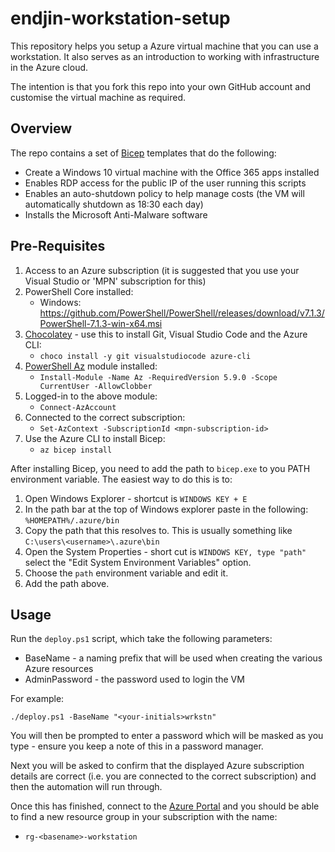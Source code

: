 # endjin-workstation-setup

This repository helps you setup a Azure virtual machine that you can use a workstation. It also serves as an introduction to working with infrastructure in the Azure cloud.

The intention is that you fork this repo into your own GitHub account and customise the virtual machine as required.

## Overview
The repo contains a set of [Bicep](https://github.com/Azure/bicep/blob/main/README.md) templates that do the following:

* Create a Windows 10 virtual machine with the Office 365 apps installed
* Enables RDP access for the public IP of the user running this scripts
* Enables an auto-shutdown policy to help manage costs (the VM will automatically shutdown as 18:30 each day)
* Installs the Microsoft Anti-Malware software

## Pre-Requisites

1. Access to an Azure subscription (it is suggested that you use your Visual Studio or 'MPN' subscription for this)
1. PowerShell Core installed:
    * Windows: https://github.com/PowerShell/PowerShell/releases/download/v7.1.3/PowerShell-7.1.3-win-x64.msi
1. [Chocolatey](https://chocolatey.org/install) - use this to install Git, Visual Studio Code and the Azure CLI:
    * `choco install -y git visualstudiocode azure-cli`
1. [PowerShell Az](https://www.powershellgallery.com/packages/Az/5.9.0) module installed:
    * `Install-Module -Name Az -RequiredVersion 5.9.0 -Scope CurrentUser -AllowClobber`
1. Logged-in to the above module:
    * `Connect-AzAccount`
1. Connected to the correct subscription:
    * `Set-AzContext -SubscriptionId <mpn-subscription-id>`
1. Use the Azure CLI to install Bicep:
    * `az bicep install`

After installing Bicep, you need to add the path to `bicep.exe` to you PATH environment variable.  The easiest way to do this is to:
1. Open Windows Explorer - shortcut is `WINDOWS KEY + E`
1. In the path bar at the top of Windows explorer paste in the following: `%HOMEPATH%/.azure/bin`
1. Copy the path that this resolves to.  This is usually something like `C:\users\<username>\.azure\bin`
1. Open the System Properties - short cut is `WINDOWS KEY, type "path"` select the "Edit System Environment Variables" option.
1. Choose the `path` environment variable and edit it.
1. Add the path above.

## Usage

Run the `deploy.ps1` script, which take the following parameters:

* BaseName - a naming prefix that will be used when creating the various Azure resources
* AdminPassword - the password used to login the VM

For example:
```
./deploy.ps1 -BaseName "<your-initials>wrkstn"
```

You will then be prompted to enter a password which will be masked as you type - ensure you keep a note of this in a password manager.

Next you will be asked to confirm that the displayed Azure subscription details are correct (i.e. you are connected to the correct subscription) and then the automation will run through.

Once this has finished, connect to the [Azure Portal](https://portal.azure.com) and you should be able to find a new resource group in your subscription with the name:
* `rg-<basename>-workstation`
